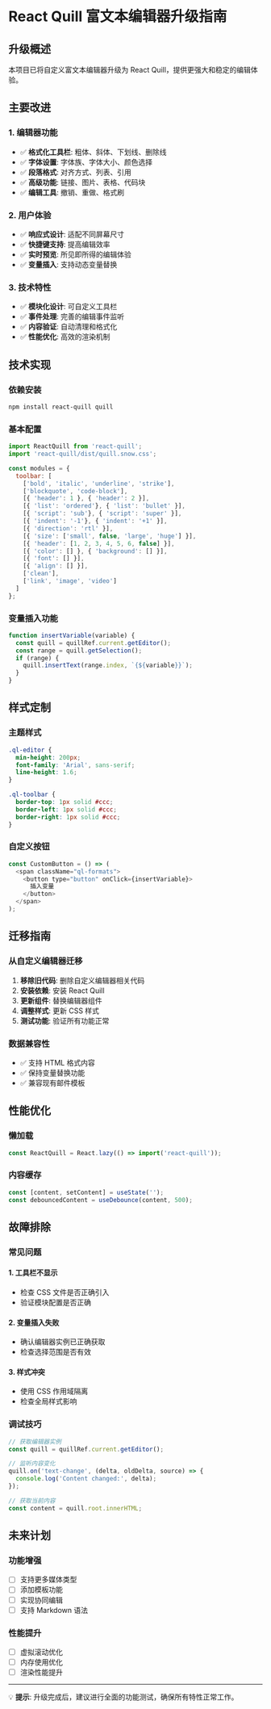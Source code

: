 # React Quill 富文本编辑器升级指南

## 升级概述

本项目已将自定义富文本编辑器升级为 React Quill，提供更强大和稳定的编辑体验。

## 主要改进

### 1. 编辑器功能
- ✅ **格式化工具栏**: 粗体、斜体、下划线、删除线
- ✅ **字体设置**: 字体族、字体大小、颜色选择
- ✅ **段落格式**: 对齐方式、列表、引用
- ✅ **高级功能**: 链接、图片、表格、代码块
- ✅ **编辑工具**: 撤销、重做、格式刷

### 2. 用户体验
- ✅ **响应式设计**: 适配不同屏幕尺寸
- ✅ **快捷键支持**: 提高编辑效率
- ✅ **实时预览**: 所见即所得的编辑体验
- ✅ **变量插入**: 支持动态变量替换

### 3. 技术特性
- ✅ **模块化设计**: 可自定义工具栏
- ✅ **事件处理**: 完善的编辑事件监听
- ✅ **内容验证**: 自动清理和格式化
- ✅ **性能优化**: 高效的渲染机制

## 技术实现

### 依赖安装
```bash
npm install react-quill quill
```

### 基本配置
```javascript
import ReactQuill from 'react-quill';
import 'react-quill/dist/quill.snow.css';

const modules = {
  toolbar: [
    ['bold', 'italic', 'underline', 'strike'],
    ['blockquote', 'code-block'],
    [{ 'header': 1 }, { 'header': 2 }],
    [{ 'list': 'ordered'}, { 'list': 'bullet' }],
    [{ 'script': 'sub'}, { 'script': 'super' }],
    [{ 'indent': '-1'}, { 'indent': '+1' }],
    [{ 'direction': 'rtl' }],
    [{ 'size': ['small', false, 'large', 'huge'] }],
    [{ 'header': [1, 2, 3, 4, 5, 6, false] }],
    [{ 'color': [] }, { 'background': [] }],
    [{ 'font': [] }],
    [{ 'align': [] }],
    ['clean'],
    ['link', 'image', 'video']
  ]
};
```

### 变量插入功能
```javascript
function insertVariable(variable) {
  const quill = quillRef.current.getEditor();
  const range = quill.getSelection();
  if (range) {
    quill.insertText(range.index, `{${variable}}`);
  }
}
```

## 样式定制

### 主题样式
```css
.ql-editor {
  min-height: 200px;
  font-family: 'Arial', sans-serif;
  line-height: 1.6;
}

.ql-toolbar {
  border-top: 1px solid #ccc;
  border-left: 1px solid #ccc;
  border-right: 1px solid #ccc;
}
```

### 自定义按钮
```javascript
const CustomButton = () => (
  <span className="ql-formats">
    <button type="button" onClick={insertVariable}>
      插入变量
    </button>
  </span>
);
```

## 迁移指南

### 从自定义编辑器迁移
1. **移除旧代码**: 删除自定义编辑器相关代码
2. **安装依赖**: 安装 React Quill
3. **更新组件**: 替换编辑器组件
4. **调整样式**: 更新 CSS 样式
5. **测试功能**: 验证所有功能正常

### 数据兼容性
- ✅ 支持 HTML 格式内容
- ✅ 保持变量替换功能
- ✅ 兼容现有邮件模板

## 性能优化

### 懒加载
```javascript
const ReactQuill = React.lazy(() => import('react-quill'));
```

### 内容缓存
```javascript
const [content, setContent] = useState('');
const debouncedContent = useDebounce(content, 500);
```

## 故障排除

### 常见问题

#### 1. 工具栏不显示
- 检查 CSS 文件是否正确引入
- 验证模块配置是否正确

#### 2. 变量插入失败
- 确认编辑器实例已正确获取
- 检查选择范围是否有效

#### 3. 样式冲突
- 使用 CSS 作用域隔离
- 检查全局样式影响

### 调试技巧
```javascript
// 获取编辑器实例
const quill = quillRef.current.getEditor();

// 监听内容变化
quill.on('text-change', (delta, oldDelta, source) => {
  console.log('Content changed:', delta);
});

// 获取当前内容
const content = quill.root.innerHTML;
```

## 未来计划

### 功能增强
- [ ] 支持更多媒体类型
- [ ] 添加模板功能
- [ ] 实现协同编辑
- [ ] 支持 Markdown 语法

### 性能提升
- [ ] 虚拟滚动优化
- [ ] 内存使用优化
- [ ] 渲染性能提升

---

💡 **提示**: 升级完成后，建议进行全面的功能测试，确保所有特性正常工作。
